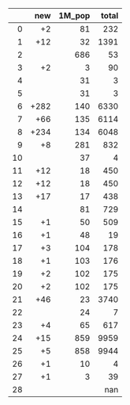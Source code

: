 |    |   new |   1M_pop |   total |
|---:|------:|---------:|--------:|
|  0 |    +2 |       81 |     232 |
|  1 |   +12 |       32 |    1391 |
|  2 |       |      686 |      53 |
|  3 |    +2 |        3 |      90 |
|  4 |       |       31 |       3 |
|  5 |       |       31 |       3 |
|  6 |  +282 |      140 |    6330 |
|  7 |   +66 |      135 |    6114 |
|  8 |  +234 |      134 |    6048 |
|  9 |    +8 |      281 |     832 |
| 10 |       |       37 |       4 |
| 11 |   +12 |       18 |     450 |
| 12 |   +12 |       18 |     450 |
| 13 |   +17 |       17 |     438 |
| 14 |       |       81 |     729 |
| 15 |    +1 |       50 |     509 |
| 16 |    +1 |       48 |      19 |
| 17 |    +3 |      104 |     178 |
| 18 |    +1 |      103 |     176 |
| 19 |    +2 |      102 |     175 |
| 20 |    +2 |      102 |     175 |
| 21 |   +46 |       23 |    3740 |
| 22 |       |       24 |       7 |
| 23 |    +4 |       65 |     617 |
| 24 |   +15 |      859 |    9959 |
| 25 |    +5 |      858 |    9944 |
| 26 |    +1 |       10 |       4 |
| 27 |    +1 |        3 |      39 |
| 28 |       |          |     nan |